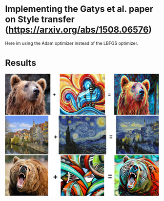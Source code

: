 # Implementing the Gatys et al. paper on Style transfer (https://arxiv.org/abs/1508.06576)
Here im using the Adam optimizer instead of the LBFGS optimizer.

# Results
![](bear.png)
![](starry.png)
![](grizzly.png)

